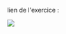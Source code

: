 lien de l'exercice : 

![](https://media.discordapp.net/attachments/738399758145552516/739165589096104047/Jour_1.png?width=593&height=702)
